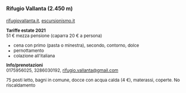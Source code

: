 #### Rifugio Vallanta (2.450 m)

<small>

<a href="http://www.rifugiovallanta.it/" target="_blank">rifugiovallanta.it</a>,
<a href="https://www.escursionismo.it/rifugi-bivacchi/vallanta-15609" target="_blank">escursionismo.it</a>

**Tariffe estate 2021**<br>
51 € mezza pensione (caparra 20 € a persona)

- cena con primo (pasta o minestra), secondo, contorno, dolce
- pernottamento
- colazione all'italiana

**Info/prenotazioni**<br>
0175956025, 3286030192, rifugio.vallanta@gmail.com

75 posti letto, bagni in comune, docce con acqua calda (4 €), materassi, coperte.
No riscaldamento

</small>
